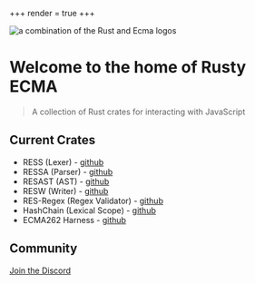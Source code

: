 +++
render = true
+++

![a combination of the Rust and Ecma logos](/img/rust-ecma.svg)

# Welcome to the home of Rusty ECMA

> A collection of Rust crates for interacting with JavaScript


## Current Crates

- RESS (Lexer) - [github](https://github.com/rusty-ecma/RESSA)
- RESSA (Parser) - [github](https://github.com/rusty-ecma/RESSA)
- RESAST (AST) - [github](https://github.com/rusty-ecma/RESAST)
- RESW (Writer) - [github](https://github.com/rusty-ecma/RESW)
- RES-Regex (Regex Validator) - [github](https://github.com/rusty-ecma/res-regex)
- HashChain (Lexical Scope) - [github](https://github.com/rusty-ecma/hash-chain)
- ECMA262 Harness - [github](https://github.com/rusty-ecma/test262-harness)

<link href="/index.css" type="text/css" rel="stylesheet" />

## Community

[Join the Discord](https://discord.gg/vJRGxyghtb)
